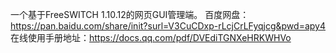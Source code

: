 一个基于FreeSWITCH 1.10.12的网页GUI管理端。
百度网盘：https://pan.baidu.com/share/init?surl=V3CuCDxp-rLcjCrLFyqjcg&pwd=apy4
在线使用手册地址：https://docs.qq.com/pdf/DVEdiTGNXeHRKWHVo
